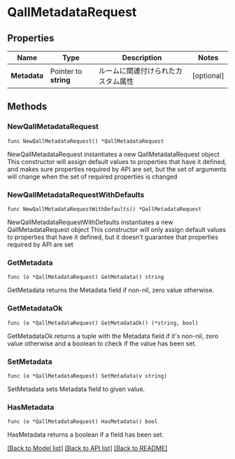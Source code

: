 # QallMetadataRequest

## Properties

Name | Type | Description | Notes
------------ | ------------- | ------------- | -------------
**Metadata** | Pointer to **string** | ルームに関連付けられたカスタム属性 | [optional] 

## Methods

### NewQallMetadataRequest

`func NewQallMetadataRequest() *QallMetadataRequest`

NewQallMetadataRequest instantiates a new QallMetadataRequest object
This constructor will assign default values to properties that have it defined,
and makes sure properties required by API are set, but the set of arguments
will change when the set of required properties is changed

### NewQallMetadataRequestWithDefaults

`func NewQallMetadataRequestWithDefaults() *QallMetadataRequest`

NewQallMetadataRequestWithDefaults instantiates a new QallMetadataRequest object
This constructor will only assign default values to properties that have it defined,
but it doesn't guarantee that properties required by API are set

### GetMetadata

`func (o *QallMetadataRequest) GetMetadata() string`

GetMetadata returns the Metadata field if non-nil, zero value otherwise.

### GetMetadataOk

`func (o *QallMetadataRequest) GetMetadataOk() (*string, bool)`

GetMetadataOk returns a tuple with the Metadata field if it's non-nil, zero value otherwise
and a boolean to check if the value has been set.

### SetMetadata

`func (o *QallMetadataRequest) SetMetadata(v string)`

SetMetadata sets Metadata field to given value.

### HasMetadata

`func (o *QallMetadataRequest) HasMetadata() bool`

HasMetadata returns a boolean if a field has been set.


[[Back to Model list]](../README.md#documentation-for-models) [[Back to API list]](../README.md#documentation-for-api-endpoints) [[Back to README]](../README.md)


